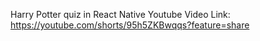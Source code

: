 Harry Potter quiz in React Native
Youtube Video Link: https://youtube.com/shorts/95h5ZKBwqqs?feature=share
